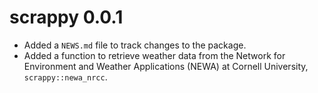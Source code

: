 # scrappy 0.0.1

* Added a `NEWS.md` file to track changes to the package.
* Added a function to retrieve weather data from the Network for Environment and 
Weather Applications (NEWA) at Cornell University, `scrappy::newa_nrcc`.
